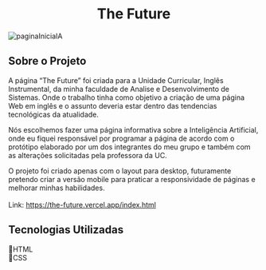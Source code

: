<h1 align="center">The Future</h1>
 

![paginaIniciaIA](https://user-images.githubusercontent.com/102473494/205506274-a34bc2e1-ea02-4409-bba0-07502fa4c3d5.png)

<div>
  <h2>Sobre o Projeto</h2>
  <p>A página “The Future” foi criada para a Unidade Curricular, Inglês Instrumental, da minha faculdade de Analise e Desenvolvimento de Sistemas. Onde o trabalho tinha como objetivo a criação de uma página Web em inglês e o assunto deveria estar dentro das tendencias tecnológicas da atualidade.  

Nós escolhemos fazer uma página informativa sobre a Inteligência Artificial, onde eu fiquei responsável por programar a página de acordo com o protótipo elaborado por um dos integrantes do meu grupo e também com as alterações solicitadas pela professora da UC. 

O projeto foi criado apenas com o layout para desktop, futuramente pretendo criar a versão mobile para praticar a responsividade de páginas e melhorar minhas habilidades.</br></br>Link: https://the-future.vercel.app/index.html </p>
</div>

<div>
  <h2>Tecnologias Utilizadas</h2>
  <p>📌HTML</br>📌CSS</p>
</div>
